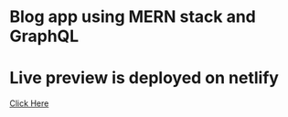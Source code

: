 # Blog app using MERN stack and GraphQL 
# Live preview is deployed on netlify
<a href="https://blog-merng.netlify.app/"> Click Here </a>
